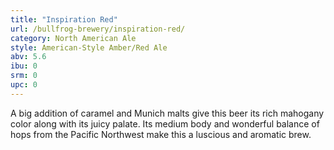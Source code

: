 ```yaml
---
title: "Inspiration Red"
url: /bullfrog-brewery/inspiration-red/
category: North American Ale
style: American-Style Amber/Red Ale
abv: 5.6
ibu: 0
srm: 0
upc: 0
---
```

A big addition of caramel and Munich malts give this beer its rich mahogany color along with its juicy palate. Its medium body and wonderful balance of hops from the Pacific Northwest make this a luscious and aromatic brew.
